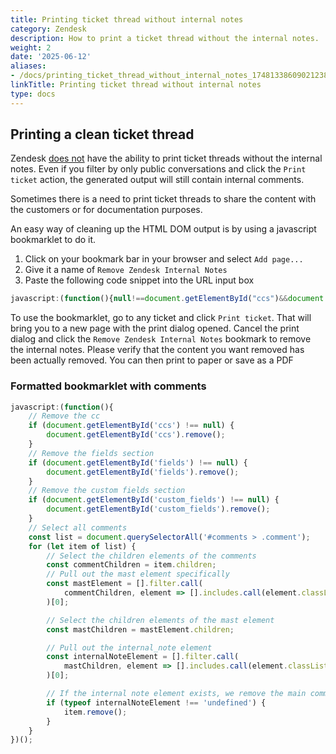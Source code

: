 ```yaml
---
title: Printing ticket thread without internal notes
category: Zendesk
description: How to print a ticket thread without the internal notes.
weight: 2
date: '2025-06-12'
aliases:
- /docs/printing_ticket_thread_without_internal_notes_1748133860902123847_1_1/
linkTitle: Printing ticket thread without internal notes
type: docs
---
```


## Printing a clean ticket thread

Zendesk [does not](https://support.zendesk.com/hc/en-us/community/posts/4409222754458-Ability-to-print-ticket-without-internal-note-comment) have the ability to print ticket threads without the internal notes. Even if you filter by only public conversations and click the `Print ticket` action, the generated output will still contain internal comments.

Sometimes there is a need to print ticket threads to share the content with the customers or for documentation purposes.

An easy way of cleaning up the HTML DOM output is by using a javascript bookmarklet to do it.

1. Click on your bookmark bar in your browser and select `Add page...`
1. Give it a name of `Remove Zendesk Internal Notes`
1. Paste the following code snippet into the URL input box

```javascript
javascript:(function(){null!==document.getElementById("ccs")&&document.getElementById("ccs").remove(),null!==document.getElementById("fields")&&document.getElementById("fields").remove(),null!==document.getElementById("custom_fields")&&document.getElementById("custom_fields").remove();const list=document.querySelectorAll("#comments > .comment");for(let item of list){let e=item.children,l=[].filter.call(e,e=>[].includes.call(e.classList,"mast"))[0],t=l.children,s=[].filter.call(t,e=>[].includes.call(e.classList,"internal_note"))[0];void 0!==s&&item.remove()}})();
```

To use the bookmarklet, go to any ticket and click `Print ticket`. That will bring you to a new page with the print dialog opened. Cancel the print dialog and click the `Remove Zendesk Internal Notes` bookmark to remove the internal notes. Please verify that the content you want removed has been actually removed. You can then print to paper or save as a PDF

### Formatted bookmarklet with comments

```javascript
javascript:(function(){
    // Remove the cc 
    if (document.getElementById('ccs') !== null) {
        document.getElementById('ccs').remove();
    }
    // Remove the fields section
    if (document.getElementById('fields') !== null) {
        document.getElementById('fields').remove();
    }
    // Remove the custom fields section
    if (document.getElementById('custom_fields') !== null) {
        document.getElementById('custom_fields').remove();
    }
    // Select all comments
    const list = document.querySelectorAll('#comments > .comment');
    for (let item of list) {
        // Select the children elements of the comments
        const commentChildren = item.children;
        // Pull out the mast element specifically
        const mastElement = [].filter.call(
            commentChildren, element => [].includes.call(element.classList, 'mast')
        )[0];

        // Select the children elements of the mast element
        const mastChildren = mastElement.children;

        // Pull out the internal_note element
        const internalNoteElement = [].filter.call(
            mastChildren, element => [].includes.call(element.classList, 'internal_note')
        )[0];

        // If the internal note element exists, we remove the main comment
        if (typeof internalNoteElement !== 'undefined') {
            item.remove();
        }
    }
})();
```
